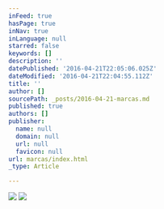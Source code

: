 ```yaml
---
inFeed: true
hasPage: true
inNav: true
inLanguage: null
starred: false
keywords: []
description: ''
datePublished: '2016-04-21T22:05:06.025Z'
dateModified: '2016-04-21T22:04:55.112Z'
title: ''
author: []
sourcePath: _posts/2016-04-21-marcas.md
published: true
authors: []
publisher:
  name: null
  domain: null
  url: null
  favicon: null
url: marcas/index.html
_type: Article

---
```

![](https://the-grid-user-content.s3-us-west-2.amazonaws.com/c4e2671d-c1a6-4bbb-ac33-6bc1afad84a2.jpg)
![](https://the-grid-user-content.s3-us-west-2.amazonaws.com/45f15eb3-1da4-4e47-b558-4a97fc2bcefa.jpg)